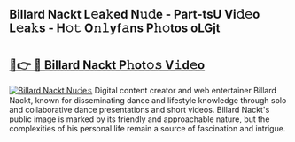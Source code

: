 ## Billard Nackt L𝚎a𝚔ed N𝚞𝚍e - Part-tsU Vi𝚍𝚎o L𝚎a𝚔s - H𝚘𝚝 O𝚗𝚕yf𝚊ns P𝚑𝚘tos oLGjt

# <h2><a href="http://kf1bha.oniu.top/?m=Billard+Nackt">🔗👉 🔴 Billard Nackt P𝚑ot𝚘𝚜 V𝚒d𝚎o</a></h2>

[![Billard Nackt Nu𝚍e𝚜](https://i.imgur.com/0qMVB7G.gif)](http://kf1bha.oniu.top/?m=Billard+Nackt)
Digital content creator and web entertainer Billard Nackt, known for disseminating dance and lifestyle knowledge through solo and collaborative dance presentations and short videos. Billard Nackt's public image is marked by its friendly and approachable nature, but the complexities of his personal life remain a source of fascination and intrigue.  
